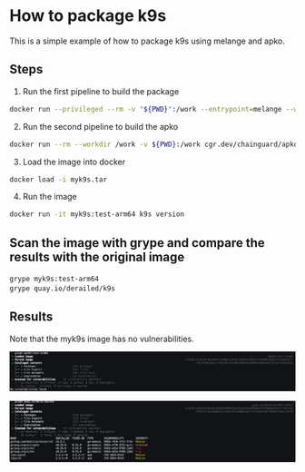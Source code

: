 # How to package k9s

This is a simple example of how to package k9s using melange and apko.

## Steps

1. Run the first pipeline to build the package

```bash
docker run --privileged --rm -v "${PWD}":/work --entrypoint=melange --workdir=/work cgr.dev/chainguard/melange build myk9s.yaml --arch aarch64 --signing-key melange.rsa --keyring-append melange.rsa.pub --keyring-append https://packages.wolfi.dev/os/wolfi-signing.rsa.pub --repository-append https://packages.wolfi.dev/os --repository-append /work/packages --empty-workspace
```

2. Run the second pipeline to build the apko

```bash
docker run --rm --workdir /work -v ${PWD}:/work cgr.dev/chainguard/apko build apko.yaml myk9s:test myk9s.tar --arch arm64 --keyring-append melange.rsa.pub --repository-append /work/packages
````

3. Load the image into docker

```bash
docker load -i myk9s.tar
```

4. Run the image

```bash
docker run -it myk9s:test-arm64 k9s version
```

## Scan the image with grype and compare the results with the original image

```bash
grype myk9s:test-arm64
grype quay.io/derailed/k9s
```

## Results

Note that the myk9s image has no vulnerabilities.

![myk9s](myk9s.png)

![k9s](k9s.png)


